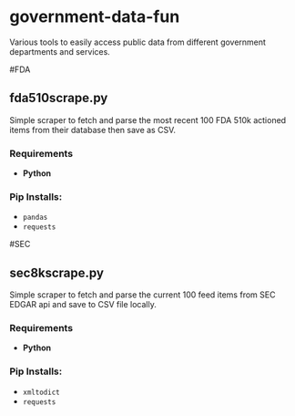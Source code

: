 # government-data-fun
Various tools to easily access public data from different government departments and services. 

#FDA
## fda510scrape.py

Simple scraper to fetch and parse the most recent 100 FDA 510k actioned items from their database then save as CSV.

### Requirements

- **Python**
  
### Pip Installs:

- `pandas`
- `requests`

#SEC
## sec8kscrape.py

Simple scraper to fetch and parse the current 100 feed items from SEC EDGAR api and save to CSV file locally.

### Requirements

- **Python**
  
### Pip Installs:

- `xmltodict`
- `requests`
